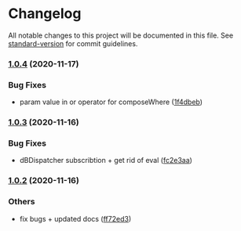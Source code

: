 # Changelog

All notable changes to this project will be documented in this file. See [standard-version](https://github.com/conventional-changelog/standard-version) for commit guidelines.

### [1.0.4](https://bitbucket.org/ttessarolo/useDexie/branches/compare/v1.0.3%0Dv1.0.4) (2020-11-17)


### Bug Fixes

* param value in or operator for composeWhere ([1f4dbeb](https://github.com/ttessarolo/useDexie/commits/1f4dbeb58e3be261fc85a3bdfc4029ae2560483b))

### [1.0.3](https://bitbucket.org/ttessarolo/useDexie/branches/compare/v1.0.2%0Dv1.0.3) (2020-11-16)


### Bug Fixes

* dBDispatcher subscribtion + get rid of eval ([fc2e3aa](https://github.com/ttessarolo/useDexie/commits/fc2e3aaa0d9e36b8623a15a5c7a9f5a50be4d72f))

### [1.0.2](https://bitbucket.org/ttessarolo/useDexie/branches/compare/v1.0.1%0Dv1.0.2) (2020-11-16)


### Others

* fix bugs + updated docs ([ff72ed3](https://github.com/ttessarolo/useDexie/commits/ff72ed3e7b1f91abdb04d83a9f0d6d57d8ff06e5))
